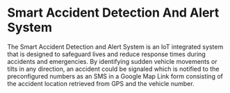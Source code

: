 # Smart Accident Detection And Alert System
 The Smart Accident Detection and Alert System is an IoT integrated system that is designed to safeguard lives and reduce response times during accidents and emergencies. By identifying sudden vehicle movements or tilts in any direction, an accident could be signaled which is notified to the preconfigured numbers as an SMS in a Google Map Link form consisting of the accident location retrieved from GPS and the vehicle number.
